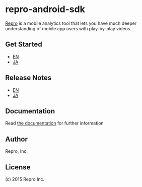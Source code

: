 # repro-android-sdk

[Repro](https://repro.io) is a mobile analytics tool that lets you have much deeper understanding of mobile app users with play-by-play videos.

## Get Started

- [EN](http://docs.repro.io/en/dev/sdk/getstarted/android.html)
- [JA](http://docs.repro.io/ja/dev/sdk/getstarted/android.html)

## Release Notes

- [EN](http://docs.repro.io/en/releases/sdk/android/releases.html)
- [JA](http://docs.repro.io/ja/releases/sdk/android/releases.html)

## Documentation

Read [the documentation](http://docs.repro.io) for further information

## Author

Repro, Inc.

## License

(c) 2015 Repro Inc.
